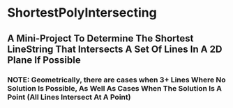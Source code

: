 # ShortestPolyIntersecting

## A Mini-Project To Determine The Shortest LineString That Intersects A Set Of Lines In A 2D Plane If Possible

### NOTE: Geometrically, there are cases when 3+ Lines Where No Solution Is Possible, As Well As Cases When The Solution Is A Point (All Lines Intersect At A Point)

